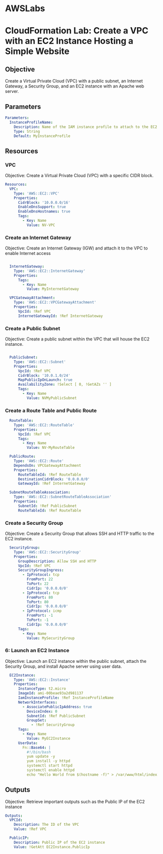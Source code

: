 ﻿# AWSLabs
# CloudFormation Lab: Create a VPC with an EC2 Instance Hosting a Simple Website

## Objective
Create a Virtual Private Cloud (VPC) with a public subnet, an Internet Gateway, a Security Group, and an EC2 instance with an Apache web server.

## Parameters
```yaml
Parameters:
  InstanceProfileName:
    Description: Name of the IAM instance profile to attach to the EC2 instance
    Type: String
    Default: MyInstanceProfile
```

## Resources
### VPC
Objective: Create a Virtual Private Cloud (VPC) with a specific CIDR block.

```yaml
Resources:
  VPC:
    Type: 'AWS::EC2::VPC'
    Properties:
      CidrBlock: '10.0.0.0/16'
      EnableDnsSupport: true
      EnableDnsHostnames: true
      Tags:
        - Key: Name
          Value: NV-VPC

```

### Create an Internet Gateway
Objective: Create an Internet Gateway (IGW) and attach it to the VPC to enable Internet access
```yaml

  InternetGateway:
    Type: 'AWS::EC2::InternetGateway'
    Properties:
      Tags:
        - Key: Name
          Value: MyInternetGateway

  VPCGatewayAttachment:
    Type: 'AWS::EC2::VPCGatewayAttachment'
    Properties:
      VpcId: !Ref VPC
      InternetGatewayId: !Ref InternetGateway
```

### Create a Public Subnet
Objective: Create a public subnet within the VPC that will house the EC2 instance.

```yaml

  PublicSubnet:
    Type: 'AWS::EC2::Subnet'
    Properties:
      VpcId: !Ref VPC
      CidrBlock: '10.0.1.0/24'
      MapPublicIpOnLaunch: true
      AvailabilityZone: !Select [ 0, !GetAZs '' ]
      Tags:
        - Key: Name
          Value: NVMyPublicSubnet
```

### Create a Route Table and Public Route
```yaml
  RouteTable:
    Type: 'AWS::EC2::RouteTable'
    Properties:
      VpcId: !Ref VPC
      Tags:
        - Key: Name
          Value: NV-MyRouteTable

  PublicRoute:
    Type: 'AWS::EC2::Route'
    DependsOn: VPCGatewayAttachment
    Properties:
      RouteTableId: !Ref RouteTable
      DestinationCidrBlock: '0.0.0.0/0'
      GatewayId: !Ref InternetGateway

  SubnetRouteTableAssociation:
    Type: 'AWS::EC2::SubnetRouteTableAssociation'
    Properties:
      SubnetId: !Ref PublicSubnet
      RouteTableId: !Ref RouteTable
```

### Create a Security Group
Objective: Create a Security Group that allows SSH and HTTP traffic to the EC2 instance.

```yaml
  SecurityGroup:
    Type: 'AWS::EC2::SecurityGroup'
    Properties:
      GroupDescription: Allow SSH and HTTP
      VpcId: !Ref VPC
      SecurityGroupIngress:
        - IpProtocol: tcp
          FromPort: 22
          ToPort: 22
          CidrIp: '0.0.0.0/0'
        - IpProtocol: tcp
          FromPort: 80
          ToPort: 80
          CidrIp: '0.0.0.0/0'
        - IpProtocol: icmp
          FromPort: -1
          ToPort: -1
          CidrIp: '0.0.0.0/0'
      Tags:
        - Key: Name
          Value: MySecurityGroup
```


### 6: Launch an EC2 Instance
Objective: Launch an EC2 instance within the public subnet, attach the Security Group, and install Apache server using user data.

```yaml 
  EC2Instance:
    Type: 'AWS::EC2::Instance'
    Properties:
      InstanceType: t2.micro
      ImageId: ami-00beae93a2d981137
      IamInstanceProfile: !Ref InstanceProfileName
      NetworkInterfaces:
        - AssociatePublicIpAddress: true
          DeviceIndex: 0
          SubnetId: !Ref PublicSubnet
          GroupSet:
            - !Ref SecurityGroup
      Tags:
        - Key: Name
          Value: MyEC2Instance
      UserData:
        Fn::Base64: |
          #!/bin/bash
          yum update -y
          yum install -y httpd
          systemctl start httpd
          systemctl enable httpd
          echo "Hello World from $(hostname -f)" > /var/www/html/index.html
```

## Outputs
Objective: Retrieve important outputs such as the Public IP of the EC2 instance

```yaml
Outputs:
  VPCId:
    Description: The ID of the VPC
    Value: !Ref VPC

  PublicIP:
    Description: Public IP of the EC2 instance
    Value: !GetAtt EC2Instance.PublicIp
```


